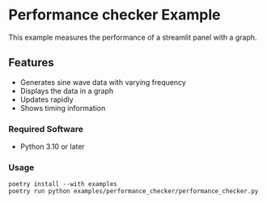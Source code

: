 # Performance checker Example

This example measures the performance of a streamlit panel with a graph.

## Features

- Generates sine wave data with varying frequency
- Displays the data in a graph
- Updates rapidly
- Shows timing information

### Required Software

- Python 3.10 or later

### Usage

```pwsh
poetry install --with examples
poetry run python examples/performance_checker/performance_checker.py
```
